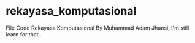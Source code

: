 # rekayasa_komputasional
File Code Rekayasa Komputasional By Muhammad Adam Jhansi, I'm still learn for that.. 
